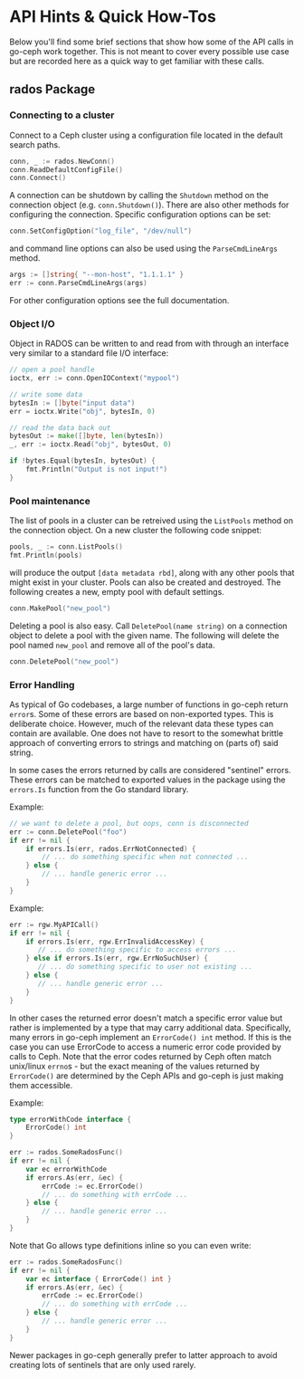 # API Hints & Quick How-Tos

Below you'll find some brief sections that show how some of the API calls
in go-ceph work together. This is not meant to cover every possible use
case but are recorded here as a quick way to get familiar with these
calls.

## rados Package

### Connecting to a cluster

Connect to a Ceph cluster using a configuration file located in the default
search paths.

```go
conn, _ := rados.NewConn()
conn.ReadDefaultConfigFile()
conn.Connect()
```

A connection can be shutdown by calling the `Shutdown` method on the
connection object (e.g. `conn.Shutdown()`). There are also other methods for
configuring the connection. Specific configuration options can be set:

```go
conn.SetConfigOption("log_file", "/dev/null")
```

and command line options can also be used using the `ParseCmdLineArgs` method.

```go
args := []string{ "--mon-host", "1.1.1.1" }
err := conn.ParseCmdLineArgs(args)
```

For other configuration options see the full documentation.

### Object I/O

Object in RADOS can be written to and read from with through an interface very
similar to a standard file I/O interface:

```go
// open a pool handle
ioctx, err := conn.OpenIOContext("mypool")

// write some data
bytesIn := []byte("input data")
err = ioctx.Write("obj", bytesIn, 0)

// read the data back out
bytesOut := make([]byte, len(bytesIn))
_, err := ioctx.Read("obj", bytesOut, 0)

if !bytes.Equal(bytesIn, bytesOut) {
    fmt.Println("Output is not input!")
}
```

### Pool maintenance

The list of pools in a cluster can be retreived using the `ListPools` method
on the connection object. On a new cluster the following code snippet:

```go
pools, _ := conn.ListPools()
fmt.Println(pools)
```

will produce the output `[data metadata rbd]`, along with any other pools that
might exist in your cluster. Pools can also be created and destroyed. The
following creates a new, empty pool with default settings.

```go
conn.MakePool("new_pool")
```

Deleting a pool is also easy. Call `DeletePool(name string)` on a connection object to
delete a pool with the given name. The following will delete the pool named
`new_pool` and remove all of the pool's data.

```go
conn.DeletePool("new_pool")
```

### Error Handling

As typical of Go codebases, a large number of functions in go-ceph return `error`s.
Some of these errors are based on non-exported types. This is deliberate choice.
However, much of the relevant data these types can contain are available. One
does not have to resort to the somewhat brittle approach of converting errors
to strings and matching on (parts of) said string.

In some cases the errors returned by calls are considered "sentinel" errors.
These errors can be matched to exported values in the package using the
`errors.Is` function from the Go standard library.

Example:
```go
// we want to delete a pool, but oops, conn is disconnected
err := conn.DeletePool("foo")
if err != nil {
    if errors.Is(err, rados.ErrNotConnected) {
        // ... do something specific when not connected ...
    } else {
        // ... handle generic error ...
    }
}
```

Example:
```go
err := rgw.MyAPICall()
if err != nil {
    if errors.Is(err, rgw.ErrInvalidAccessKey) {
       // ... do something specific to access errors ...
    } else if errors.Is(err, rgw.ErrNoSuchUser) {
       // ... do something specific to user not existing ...
    } else {
       // ... handle generic error ...
    }
}
```

In other cases the returned error doesn't match a specific error value but
rather is implemented by a type that may carry additional data. Specifically,
many errors in go-ceph implement an `ErrorCode() int` method. If this is the
case you can use ErrorCode to access a numeric error code provided by calls to
Ceph. Note that the error codes returned by Ceph often match unix/linux
`errno`s - but the exact meaning of the values returned by `ErrorCode()` are
determined by the Ceph APIs and go-ceph is just making them accessible.


Example:
```go
type errorWithCode interface {
    ErrorCode() int
}

err := rados.SomeRadosFunc()
if err != nil {
    var ec errorWithCode
    if errors.As(err, &ec) {
        errCode := ec.ErrorCode()
        // ... do something with errCode ...
    } else {
        // ... handle generic error ...
    }
}
```

Note that Go allows type definitions inline so you can even write:
```go
err := rados.SomeRadosFunc()
if err != nil {
    var ec interface { ErrorCode() int }
    if errors.As(err, &ec) {
        errCode := ec.ErrorCode()
        // ... do something with errCode ...
    } else {
        // ... handle generic error ...
    }
}
```

Newer packages in go-ceph generally prefer to latter approach to avoid creating
lots of sentinels that are only used rarely.
